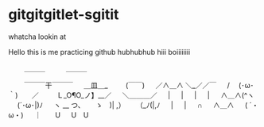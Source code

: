 # gitgitgitlet-sgitit
whatcha lookin at

Hello this is me practicing github
hubhubhub
hiii
boiiiiiiii

　　 ＿＿＿　　　＿＿＿
   
　　
  ￣￣￣干￣￣￣
　
 ＿皿＿_　 　 (￣￣)
　
 ／∧＿∧ ＼_／／￣
　
 /　 (･ω･｀)　　／　
　
 Ｌ_O¶O_ノ】__／
　
 ＼＿＿＿／
　
 |
　
 |
　
 |
　
 |
　
 ∧＿∧(^ヽ
　
 (´･ω･|)ﾉ
　
 ヽ __ つ、
　
 ゝ　)| ,）
　
 （_ﾉ(|,ﾉ
　
 |
　
 |
　
 ∩
　
 ∧＿∧
　
 ( ´・ω・)
　
 ｜　　U
　
 U　U

